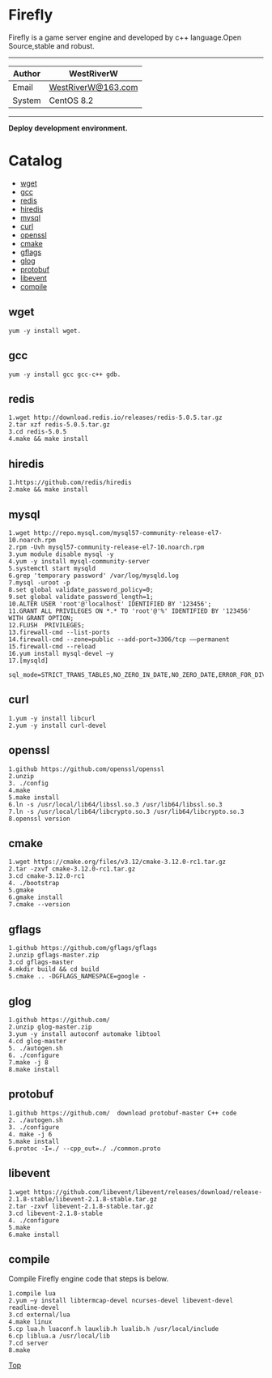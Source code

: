 Firefly
===========================
Firefly is a game server engine and developed by c++ language.Open Source,stable and robust.

****
	
|Author|WestRiverW|
|---|---
|Email|WestRiverW@163.com
|System|CentOS 8.2


****

**Deploy development environment.**

# Catalog
* [wget](#wget)
* [gcc](#gcc)
* [redis](#redis)
* [hiredis](#hiredis)
* [mysql](#mysql) 
* [curl](#curl)
* [openssl](#openssl)
* [cmake](#cmake)
* [gflags](#gflags) 
* [glog](#glog)
* [protobuf](#protobuf)
* [libevent](#libevent)
* [compile](#compile)

## wget
    yum -y install wget.

## gcc
	yum -y install gcc gcc-c++ gdb.
## redis
	1.wget http://download.redis.io/releases/redis-5.0.5.tar.gz
	2.tar xzf redis-5.0.5.tar.gz
	3.cd redis-5.0.5
	4.make && make install
## hiredis
	1.https://github.com/redis/hiredis
	2.make && make install

## mysql
	1.wget http://repo.mysql.com/mysql57-community-release-el7-10.noarch.rpm
	2.rpm -Uvh mysql57-community-release-el7-10.noarch.rpm
	3.yum module disable mysql -y
	4.yum -y install mysql-community-server
	5.systemctl start mysqld
	6.grep 'temporary password' /var/log/mysqld.log
	7.mysql -uroot -p
	8.set global validate_password_policy=0;
	9.set global validate_password_length=1;
	10.ALTER USER 'root'@'localhost' IDENTIFIED BY '123456';
	11.GRANT ALL PRIVILEGES ON *.* TO 'root'@'%' IDENTIFIED BY '123456' WITH GRANT OPTION;
	12.FLUSH  PRIVILEGES;
	13.firewall-cmd --list-ports
	14.firewall-cmd --zone=public --add-port=3306/tcp ––permanent
	15.firewall-cmd --reload
	16.yum install mysql-devel –y
	17.[mysqld]
	   sql_mode=STRICT_TRANS_TABLES,NO_ZERO_IN_DATE,NO_ZERO_DATE,ERROR_FOR_DIVISION_BY_ZERO,NO_AUTO_CREATE_USER,NO_ENGINE_SUBSTITUTION

## curl
	1.yum -y install libcurl
	2.yum -y install curl-devel
## openssl
	1.github https://github.com/openssl/openssl
	2.unzip
	3. ./config
	4.make
	5.make install
	6.ln -s /usr/local/lib64/libssl.so.3 /usr/lib64/libssl.so.3
	7.ln -s /usr/local/lib64/libcrypto.so.3 /usr/lib64/libcrypto.so.3
	8.openssl version
## cmake
	1.wget https://cmake.org/files/v3.12/cmake-3.12.0-rc1.tar.gz
	2.tar -zxvf cmake-3.12.0-rc1.tar.gz
	3.cd cmake-3.12.0-rc1
	4. ./bootstrap
	5.gmake
	6.gmake install
	7.cmake --version
## gflags

	1.github https://github.com/gflags/gflags
	2.unzip gflags-master.zip
	3.cd gflags-master
	4.mkdir build && cd build
	5.cmake .. -DGFLAGS_NAMESPACE=google -
## glog
	1.github https://github.com/
	2.unzip glog-master.zip
	3.yum -y install autoconf automake libtool
	4.cd glog-master
	5. ./autogen.sh
	6. ./configure
	7.make -j 8
	8.make install
## protobuf
	1.github https://github.com/  download protobuf-master C++ code
	2. ./autogen.sh
	3. ./configure
	4. make -j 6
	5.make install
	6.protoc -I=./ --cpp_out=./ ./common.proto
## libevent
	1.wget https://github.com/libevent/libevent/releases/download/release-2.1.8-stable/libevent-2.1.8-stable.tar.gz
	2.tar -zxvf libevent-2.1.8-stable.tar.gz
	3.cd libevent-2.1.8-stable
	4. ./configure
	5.make
	6.make install
## compile
Compile Firefly engine code that steps is below.

	1.compile lua
	2.yum –y install libtermcap-devel ncurses-devel libevent-devel readline-devel
	3.cd external/lua
	4.make linux
	5.cp lua.h luaconf.h lauxlib.h lualib.h /usr/local/include
	6.cp liblua.a /usr/local/lib
	7.cd server
	8.make

[Top](#firefly)